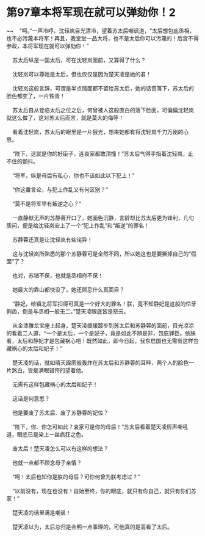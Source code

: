 # 第97章本将军现在就可以弹劾你！2
~~&nbsp;&nbsp;&nbsp;&nbsp;“呵。”一声冷哼，沈轻岚目光清冷，望着苏太后嘲讽道，“太后想包庇丞相，也不必污蔑本将军！再且，我堂堂一品大将，也不是太后你可以污蔑的！后宫不得参政，本将军现在就可以弹劾你！”<br><br>&nbsp;&nbsp;&nbsp;&nbsp;苏太后纵是一国太后，可在沈轻岚面前，又算得了什么？<br><br>&nbsp;&nbsp;&nbsp;&nbsp;沈轻岚可以尊她是太后，但也仅仅是因为楚天凌是她的君！<br><br>&nbsp;&nbsp;&nbsp;&nbsp;沈轻岚这般言辞，可谓是半点情面都不留给苏太后，她的话音落下，苏太后的脸色都变了，一片铁青！<br><br>&nbsp;&nbsp;&nbsp;&nbsp;苏太后自从登临太后之位之后，何曾被人这般直白的落下脸面，可偏偏沈轻岚就这么做了，这对苏太后而言，就是莫大的侮辱！<br><br>&nbsp;&nbsp;&nbsp;&nbsp;看着沈轻岚，苏太后的眼里是一片狠光，想来她都有将沈轻岚千刀万剐的心思。<br><br>&nbsp;&nbsp;&nbsp;&nbsp;“陛下，这就是你的好臣子，连哀家都敢顶撞！”苏太后气得手指着沈轻岚，止不住的颤抖。<br><br>&nbsp;&nbsp;&nbsp;&nbsp;“将军，纵是母后有私心，你也不该如此以下犯上！”<br><br>&nbsp;&nbsp;&nbsp;&nbsp;“你这番言论，与犯上作乱又有何区别？”<br><br>&nbsp;&nbsp;&nbsp;&nbsp;“莫不是将军早有叛逆之心？”<br><br>&nbsp;&nbsp;&nbsp;&nbsp;一直静默无声的苏静蓉开口了，她面色沉静，言辞却比苏太后更为锋利，几句质问，便是给沈轻岚安上了一个“犯上作乱”和“叛逆”的罪名！<br><br>&nbsp;&nbsp;&nbsp;&nbsp;苏静蓉还真是让沈轻岚有些诧异！<br><br>&nbsp;&nbsp;&nbsp;&nbsp;这与沈轻岚所熟悉的那个苏静蓉可是全然不同，所以她这也是要撕掉自己的“假面”了？<br><br>&nbsp;&nbsp;&nbsp;&nbsp;也对，苏锗不保，也就是丞相府不保！<br><br>&nbsp;&nbsp;&nbsp;&nbsp;她最大的靠山都快没了，她还顾忌什么真面目？<br><br>&nbsp;&nbsp;&nbsp;&nbsp;“静妃，给镇北将军扣得可真是一个好大的罪名！朕，竟不知静妃是这般的伶牙俐齿，倒是与丞相一般无二。”楚天凌眼底皆是怒云。<br><br>&nbsp;&nbsp;&nbsp;&nbsp;从金漆雕龙宝座上起身，楚天凌缓缓踱步到苏太后和苏静蓉的面前，目光凉凉的看着二人道，“一个是太后，一个是妃子，竟是如此不辨是非，包庇罪臣。依朕看，太后和静妃才是包藏祸心吧！既然如此，即今日起，我东启国也无需有这样包藏祸心的太后和妃子！”<br><br>&nbsp;&nbsp;&nbsp;&nbsp;楚天凌的话，就如晴天霹雳般轰炸在苏太后和苏静蓉的耳畔，两个人的脸色一片煞白，皆是满眼错愕的望着他。<br><br>&nbsp;&nbsp;&nbsp;&nbsp;无需有这样包藏祸心的太后和妃子！<br><br>&nbsp;&nbsp;&nbsp;&nbsp;这话是何意思？<br><br>&nbsp;&nbsp;&nbsp;&nbsp;他是要废了苏太后、废了苏静蓉的妃位？<br><br>&nbsp;&nbsp;&nbsp;&nbsp;“陛下，你、你怎可如此？哀家可是你的母后！”苏太后看着楚天凌厉声嘶吼道，眼底已是染上一丝疯狂之色。<br><br>&nbsp;&nbsp;&nbsp;&nbsp;废太后！楚天凌怎么可以有这样的想法？<br><br>&nbsp;&nbsp;&nbsp;&nbsp;他就一点都不顾念母子亲情？<br><br>&nbsp;&nbsp;&nbsp;&nbsp;“呵！太后也知你是朕的母后？可你何曾为朕考虑过？”<br><br>&nbsp;&nbsp;&nbsp;&nbsp;“以前没有，现在也没有！自始至终，你的眼底，就只有你自己，就只有你们苏家！”<br><br>&nbsp;&nbsp;&nbsp;&nbsp;楚天凌的话里满是嘲讽！<br><br>&nbsp;&nbsp;&nbsp;&nbsp;楚天凌以为，太后总归是会明一点事理的，可他真的是高看了太后。<br><br>
                    

<script>_fwqdsqadxfw()</script>
<div><script>_dfwf1dw();</script></div>
<div><script>_dfwf1agdw();</script></div>
                